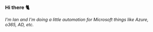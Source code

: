 ### Hi there 🐈

*I'm Ian and I'm doing a little automation for Microsoft things like Azure, o365, AD, etc.*
